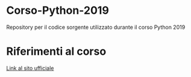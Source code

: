 # Corso-Python-2019
Repository per il codice sorgente utilizzato durante il corso Python 2019

# Riferimenti al corso
[Link al sito ufficiale](https://python19.albertogeniola.xyz)
